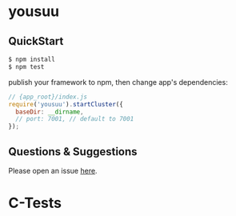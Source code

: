 # yousuu



## QuickStart

```bash
$ npm install
$ npm test
```

publish your framework to npm, then change app's dependencies:

```js
// {app_root}/index.js
require('yousuu').startCluster({
  baseDir: __dirname,
  // port: 7001, // default to 7001
});

```

## Questions & Suggestions

Please open an issue [here](https://github.com/eggjs/egg/issues).

# C-Tests
